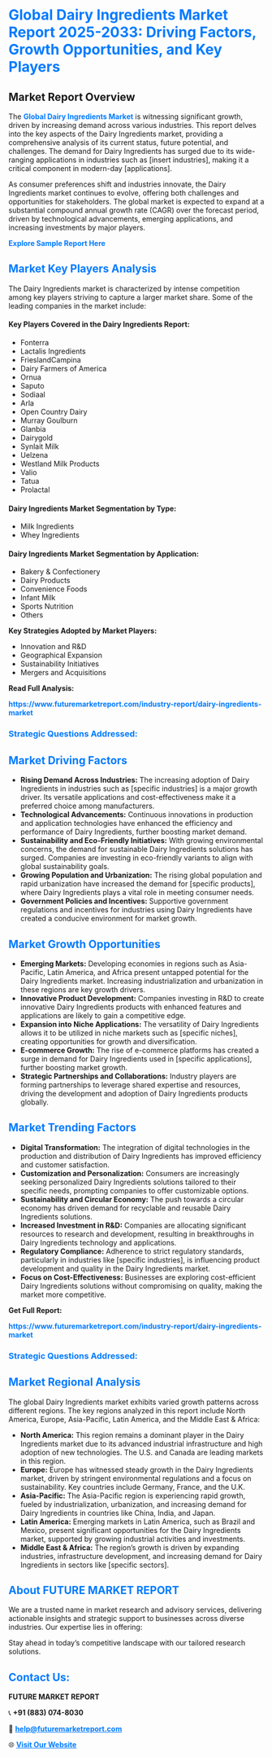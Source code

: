 <h1 style="color: #007BFF;">Global Dairy Ingredients Market Report 2025-2033: Driving Factors, Growth Opportunities, and Key Players</h1>

<section id="overview">
<h2>Market Report Overview</h2>
<p>The <a href="https://www.futuremarketreport.com/industry-report/dairy-ingredients-market" style="color: #007BFF; text-decoration: none;"><strong>Global Dairy Ingredients Market</strong></a> is witnessing significant growth, driven by increasing demand across various industries. This report delves into the key aspects of the Dairy Ingredients market, providing a comprehensive analysis of its current status, future potential, and challenges. The demand for Dairy Ingredients has surged due to its wide-ranging applications in industries such as [insert industries], making it a critical component in modern-day [applications].</p>
<p>As consumer preferences shift and industries innovate, the Dairy Ingredients market continues to evolve, offering both challenges and opportunities for stakeholders. The global market is expected to expand at a substantial compound annual growth rate (CAGR) over the forecast period, driven by technological advancements, emerging applications, and increasing investments by major players.</p>
</section>

<section id="overview">
<p><a href="https://www.futuremarketreport.com/request-sample/reportId=26260" style="color: #007BFF; text-decoration: none;"><strong>Explore Sample Report Here</strong></a></p>
</section>

<section id="key-players">
<h2 style="color: #007BFF;">Market Key Players Analysis</h2>
<p>The Dairy Ingredients market is characterized by intense competition among key players striving to capture a larger market share. Some of the leading companies in the market include:</p>
<h4>Key Players Covered in the Dairy Ingredients Report:</h4>
<ul><li>Fonterra</li><li>Lactalis Ingredients</li><li>FrieslandCampina</li><li>Dairy Farmers of America</li><li>Ornua</li><li>Saputo</li><li>Sodiaal</li><li>Arla</li><li>Open Country Dairy</li><li>Murray Goulburn</li><li>Glanbia</li><li>Dairygold</li><li>Synlait Milk</li><li>Uelzena</li><li>Westland Milk Products</li><li>Valio</li><li>Tatua</li><li>Prolactal</li></ul>
<h4>Dairy Ingredients Market Segmentation by Type:</h4>
<ul><li>Milk Ingredients</li><li>Whey Ingredients</li></ul>

<h4>Dairy Ingredients Market Segmentation by Application:</h4>
<ul><li>Bakery &amp; Confectionery</li><li>Dairy Products</li><li>Convenience Foods</li><li>Infant Milk</li><li>Sports Nutrition</li><li>Others</li></ul>
<p><strong>Key Strategies Adopted by Market Players:</strong></p>
<ul>
<li>Innovation and R&D</li>
<li>Geographical Expansion</li>
<li>Sustainability Initiatives</li>
<li>Mergers and Acquisitions</li>
</ul>
</section>

<section>
<p><strong>Read Full Analysis: </strong></p><a href="https://www.futuremarketreport.com/industry-report/dairy-ingredients-market" style="color: #007BFF; text-decoration: none;"><strong>https://www.futuremarketreport.com/industry-report/dairy-ingredients-market</strong></a>
<h3 style="color: #007BFF;">Strategic Questions Addressed:</h3>
</section>

<section id="driving-factors">
<h2 style="color: #007BFF;">Market Driving Factors</h2>
<ul>
<li><strong>Rising Demand Across Industries:</strong> The increasing adoption of Dairy Ingredients in industries such as [specific industries] is a major growth driver. Its versatile applications and cost-effectiveness make it a preferred choice among manufacturers.</li>
<li><strong>Technological Advancements:</strong> Continuous innovations in production and application technologies have enhanced the efficiency and performance of Dairy Ingredients, further boosting market demand.</li>
<li><strong>Sustainability and Eco-Friendly Initiatives:</strong> With growing environmental concerns, the demand for sustainable Dairy Ingredients solutions has surged. Companies are investing in eco-friendly variants to align with global sustainability goals.</li>
<li><strong>Growing Population and Urbanization:</strong> The rising global population and rapid urbanization have increased the demand for [specific products], where Dairy Ingredients plays a vital role in meeting consumer needs.</li>
<li><strong>Government Policies and Incentives:</strong> Supportive government regulations and incentives for industries using Dairy Ingredients have created a conducive environment for market growth.</li>
</ul>
</section>

<section id="growth-opportunities">
<h2 style="color: #007BFF;">Market Growth Opportunities</h2>
<ul>
<li><strong>Emerging Markets:</strong> Developing economies in regions such as Asia-Pacific, Latin America, and Africa present untapped potential for the Dairy Ingredients market. Increasing industrialization and urbanization in these regions are key growth drivers.</li>
<li><strong>Innovative Product Development:</strong> Companies investing in R&D to create innovative Dairy Ingredients products with enhanced features and applications are likely to gain a competitive edge.</li>
<li><strong>Expansion into Niche Applications:</strong> The versatility of Dairy Ingredients allows it to be utilized in niche markets such as [specific niches], creating opportunities for growth and diversification.</li>
<li><strong>E-commerce Growth:</strong> The rise of e-commerce platforms has created a surge in demand for Dairy Ingredients used in [specific applications], further boosting market growth.</li>
<li><strong>Strategic Partnerships and Collaborations:</strong> Industry players are forming partnerships to leverage shared expertise and resources, driving the development and adoption of Dairy Ingredients products globally.</li>
</ul>
</section>

<section id="trending-factors">
<h2 style="color: #007BFF;">Market Trending Factors</h2>
<ul>
<li><strong>Digital Transformation:</strong> The integration of digital technologies in the production and distribution of Dairy Ingredients has improved efficiency and customer satisfaction.</li>
<li><strong>Customization and Personalization:</strong> Consumers are increasingly seeking personalized Dairy Ingredients solutions tailored to their specific needs, prompting companies to offer customizable options.</li>
<li><strong>Sustainability and Circular Economy:</strong> The push towards a circular economy has driven demand for recyclable and reusable Dairy Ingredients solutions.</li>
<li><strong>Increased Investment in R&D:</strong> Companies are allocating significant resources to research and development, resulting in breakthroughs in Dairy Ingredients technology and applications.</li>
<li><strong>Regulatory Compliance:</strong> Adherence to strict regulatory standards, particularly in industries like [specific industries], is influencing product development and quality in the Dairy Ingredients market.</li>
<li><strong>Focus on Cost-Effectiveness:</strong> Businesses are exploring cost-efficient Dairy Ingredients solutions without compromising on quality, making the market more competitive.</li>
</ul>
</section>

<section>
<p><strong>Get Full Report: </strong></p><a href="https://www.futuremarketreport.com/industry-report/dairy-ingredients-market" style="color: #007BFF; text-decoration: none;"><strong>https://www.futuremarketreport.com/industry-report/dairy-ingredients-market</strong></a>
<h3 style="color: #007BFF;">Strategic Questions Addressed:</h3>
</section>


<section id="regional-analysis">
<h2 style="color: #007BFF;">Market Regional Analysis</h2>
<p>The global Dairy Ingredients market exhibits varied growth patterns across different regions. The key regions analyzed in this report include North America, Europe, Asia-Pacific, Latin America, and the Middle East & Africa:</p>
<ul>
<li><strong>North America:</strong> This region remains a dominant player in the Dairy Ingredients market due to its advanced industrial infrastructure and high adoption of new technologies. The U.S. and Canada are leading markets in this region.</li>
<li><strong>Europe:</strong> Europe has witnessed steady growth in the Dairy Ingredients market, driven by stringent environmental regulations and a focus on sustainability. Key countries include Germany, France, and the U.K.</li>
<li><strong>Asia-Pacific:</strong> The Asia-Pacific region is experiencing rapid growth, fueled by industrialization, urbanization, and increasing demand for Dairy Ingredients in countries like China, India, and Japan.</li>
<li><strong>Latin America:</strong> Emerging markets in Latin America, such as Brazil and Mexico, present significant opportunities for the Dairy Ingredients market, supported by growing industrial activities and investments.</li>
<li><strong>Middle East & Africa:</strong> The region’s growth is driven by expanding industries, infrastructure development, and increasing demand for Dairy Ingredients in sectors like [specific sectors].</li>
</ul>
</section>

<footer>
<h2 style="color: #007BFF;">About FUTURE MARKET REPORT</h2>
<p>We are a trusted name in market research and advisory services, delivering actionable insights and strategic support to businesses across diverse industries. Our expertise lies in offering:</p>

<p>Stay ahead in today’s competitive landscape with our tailored research solutions.</p>

<h2 style="color: #007BFF;">Contact Us:</h2>
<p><strong>FUTURE MARKET REPORT</strong></p>
<p>📞 <strong>+91 (883) 074-8030</strong></p>
<p>📧 <strong><a href="mailto:help@futuremarketreport.com" style="color: #007BFF;">help@futuremarketreport.com</a></strong></p>
<p>🌐 <strong><a href="https://www.futuremarketreport.com/" style="color: #007BFF;">Visit Our Website</a></strong></p>
</footer>